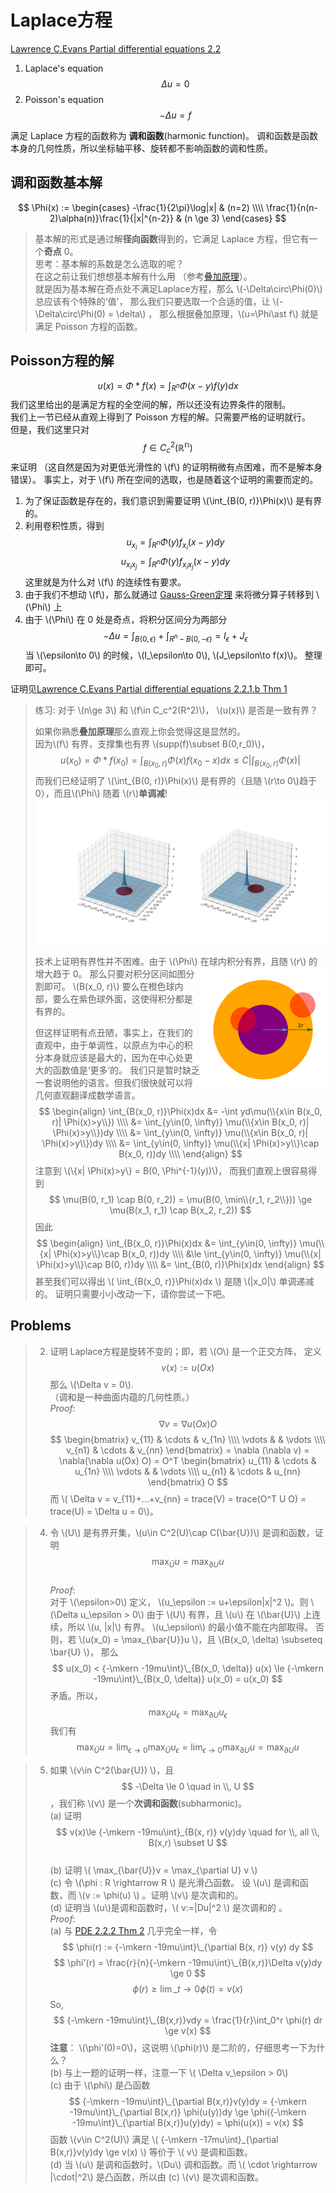 # Laplace方程

[Lawrence C.Evans Partial differential equations 2.2](../Introduction.md#教材)

1. Laplace's equation  $$ \Delta u = 0 $$  
2. Poisson's equation  $$ -\Delta u = f $$  

满足 Laplace 方程的函数称为 **调和函数**(harmonic function)。
调和函数是函数本身的几何性质，所以坐标轴平移、旋转都不影响函数的调和性质。

## 调和函数基本解

$$
\Phi(x) :=
\begin{cases}
    -\frac{1}{2\pi}\log|x|  & (n=2) \\\\
    \frac{1}{n(n-2)\alpha(n)}\frac{1}{|x|^{n-2}}    & (n \ge 3)
\end{cases}
$$

> 基本解的形式是通过解**径向函数**得到的，它满足 Laplace 方程，但它有一个**奇点** 0。  
> 思考：基本解的系数是怎么选取的呢？   
> 在这之前让我们想想基本解有什么用
> （参考[叠加原理](../../../RealAnalysis/book/Conv/Superposition.html)）。  
> [](../../../RealAnalysis/src/Conv/Superposition.md)
> 就是因为基本解在奇点处不满足Laplace方程，那么 \\(-\Delta\circ\Phi(0)\\) 总应该有个特殊的‘值'，
> 那么我们只要选取一个合适的值，让 \\(-\Delta\circ\Phi(0) = \delta\\) ，
> 那么根据叠加原理，\\(u=\Phi\ast f\\) 就是满足 Poisson 方程的函数。

## Poisson方程的解

$$
u(x) = \Phi\ast f(x) = \int_{R^n} \Phi(x-y)f(y) dx
$$
我们这里给出的是满足方程的全空间的解，所以还没有边界条件的限制。    
我们上一节已经从直观上得到了 Poisson 方程的解。只需要严格的证明就行。   
但是，我们这里只对
$$ f\in C_c^2(\mathbb{R^n}) $$ 
来证明
（这自然是因为对更低光滑性的 \\(f\\) 的证明稍微有点困难，而不是解本身错误）。
事实上，对于 \\(f\\) 所在空间的选取，也是随着这个证明的需要而定的。


1. 为了保证函数是存在的，我们意识到需要证明 \\(\int_{B(0, r)}\Phi(x)\\) 是有界的。
2. 利用卷积性质，得到 
   $$ u_{x_i}=\int_{R^n}\Phi(y)f_{x_i}(x-y)dy $$
   $$ u_{x_ix_j}=\int_{R^n}\Phi(y)f_{x_ix_j}(x-y)dy $$
   这里就是为什么对 \\(f\\) 的连续性有要求。
3. 由于我们不想动 \\(f\\)，那么就通过 [Gauss-Green定理](../../../MathematicalAnalysis/book/SurfaceIntegral/GaussGreen.html) [](../../../MathematicalAnalysis/src/SurfaceIntegral/GaussGreen.md) 来将微分算子转移到 \\(\Phi\\) 上
4. 由于 \\(\Phi\\) 在 0 处是奇点，将积分区间分为两部分 $$ -\Delta u=\int_{B(0,\epsilon)} + \int_{R^n - B(0,-\epsilon)} = I_\epsilon + J_\epsilon $$ 当 \\(\epsilon\to 0\\) 的时候，\\(I_\epsilon\to 0\\), \\(J_\epsilon\to f(x)\\)。
整理即可。

证明见[Lawrence C.Evans Partial differential equations 2.2.1.b Thm 1](../Introduction.md#教材)


> 练习: 对于 \\(n\ge 3\\) 和 \\(f\in C_c^2(R^2)\\)， \\(u(x)\\) 是否是一致有界？
>
> 如果你熟悉**叠加原理**那么直观上你会觉得这是显然的。  
> 因为\\(f\\) 有界，支撑集也有界 \\(supp(f)\subset B(0,r_0)\\)，
> $$ u(x_0) = \Phi*f(x_0) = \int_{B(x_0, r)}\Phi(x)f(x_0-x)dx \le C|\int_{B(x_0, r)}\Phi(x)| $$
> 而我们已经证明了 \\(\int_{B(0, r)}\Phi(x)\\) 是有界的（且随 \\(r\to 0\\)趋于0），而且\\(\Phi\\) 随着 \\(r\\)**单调减**!
> ![phi](./PhiInt.jpg)
>
> 技术上证明有界性并不困难。由于 \\(\Phi\\) 在球内积分有界，且随 \\(r\\) 的增大趋于 0。
> <img align="right" src="./two_circles.png" height="200"/>
> 那么只要对积分区间如图分割即可。
> \\(B(x_0, r)\\) 要么在橙色球内部，要么在紫色球外面，这使得积分都是有界的。
>
> 但这样证明有点丑陋，事实上，在我们的直观中，由于单调性，以原点为中心的积分本身就应该是最大的，因为在中心处更大的函数值是‘更多’的。
> 我们只是暂时缺乏一套说明他的语言。但我们很快就可以将几何直观翻译成数学语言。
> $$
\begin{align}
    \int_{B(x_0, r)}\Phi(x)dx &= -\int yd\mu(\\{x\in B(x_0, r)| \Phi(x)>y\\})  \\\\
    &= \int_{y\in(0, \infty)} \mu(\\{x\in B(x_0, r)| \Phi(x)>y\\})dy   \\\\
    &= \int_{y\in(0, \infty)} \mu(\\{x\in B(x_0, r)| \Phi(x)>y\\})dy   \\\\
    &= \int_{y\in(0, \infty)} \mu(\\{x| \Phi(x)>y\\}\cap B(x_0, r))dy   \\\\
\end{align}
> $$
> 注意到 \\(\\{x| \Phi(x)>y\\} = B(0, \Phi^{-1}(y))\\)， 
> 而我们直观上很容易得到
> $$ \mu(B(0, r_1) \cap B(0, r_2)) = \mu(B(0, \min\\{r_1, r_2\\})) \ge \mu(B(x_1, r_1) \cap B(x_2, r_2)) $$
> 因此
> $$
\begin{align}
    \int_{B(x_0, r)}\Phi(x)dx
    &= \int_{y\in(0, \infty)} \mu(\\{x| \Phi(x)>y\\}\cap B(x_0, r))dy   \\\\
    &\le \int_{y\in(0, \infty)} \mu(\\{x| \Phi(x)>y\\}\cap B(0, r))dy   \\\\
    &= \int_{B(0, r)}\Phi(x)dx
\end{align}
> $$
> 甚至我们可以得出 \\( \int_{B(x_0, r)}\Phi(x)dx \\) 是随 \\(|x_0|\\) 单调递减的。
> 证明只需要小小改动一下，请你尝试一下吧。


## Problems
> 
> 2. 证明 Laplace方程是旋转不变的；即，若 \\(O\\) 是一个正交方阵， 定义
> $$ v(x):=u(Ox) $$ 
> 那么 \\(\Delta v = 0\\).  
> （调和是一种曲面内蕴的几何性质。）   
> *Proof*:    
> $$ \nabla v = \nabla u(Ox) O $$ 
> $$ \begin{bmatrix}
>    v_{11} & \cdots & v_{1n} \\\\ \vdots &  & \vdots \\\\ v_{n1} & \cdots & v_{nn} 
> \end{bmatrix} = \nabla (\nabla v) = \nabla(\nabla u(Ox) O) = O^T \begin{bmatrix}
>    u_{11} & \cdots & u_{1n} \\\\ \vdots &  & \vdots \\\\ u_{n1} & \cdots & u_{nn} 
> \end{bmatrix} O $$
> 而 \\( \Delta v = v_{11}+...+v_{nn} = trace(V) = trace(O^T U O) = trace(U) = \Delta u = 0\\)。
>

> 4. 令 \\(U\\) 是有界开集，\\(u\in C^2(U)\cap C(\bar{U})\\) 是调和函数，证明
> $$ \max_{\bar{U}}u = \max_{\partial U}u $$    
> *Proof*:  
> 对于 \\(\epsilon>0\\) 定义， \\(u_\epsilon := u+\epsilon|x|^2 \\)。则 \\(\Delta u_\epsilon > 0\\)
> 由于 \\(U\\) 有界，且 \\(u\\) 在 \\(\bar{U}\\) 上连续，所以 \\(u, |x|\\) 有界。
> \\(u_\epsilon\\) 的最小值不能在内部取得。
> 否则，若 \\(u(x_0) = \max_{\bar{U}}u \\)，且 \\(B(x_0, \delta) \subseteq \bar{U} \\)，
> 那么 $$ u(x_0) < {-\mkern -19mu\int}\_{B(x_0, \delta)} u(x) \le {-\mkern -19mu\int}\_{B(x_0, \delta)} u(x_0) = u(x_0) $$
> 矛盾。所以，
> $$ \max_{\bar{U}}u_\epsilon = \max_{\partial U}u_\epsilon $$
> 我们有
> $$ \max_{\bar{U}}u = \lim_{\epsilon\to 0} \max_{\bar{U}}u_\epsilon = \lim_{\epsilon\to 0} \max_{\partial U}u = \max_{\partial U}u $$
>

> 5. 如果 \\(v\in C^2(\bar{U}) \\)，且 $$ -\Delta \le 0 \quad in \\, U $$，我们称 \\(v\\) 是一个**次调和函数**(subharmonic)。   
> (a) 证明 
> $$ v(x)\le {-\mkern -19mu\int}_{B(x, r)} v(y)dy \quad for \\, all \\, B(x,r) \subset U $$    
> (b) 证明 \\( \max\_{\bar{U}}v = \max\_{\partial U} v \\)  
> (c) 令 \\(\phi : R \rightarrow R \\) 是光滑凸函数。
> 设 \\(u\\) 是调和函数，而 \\(v := \phi(u) \\) 。证明 \\(v\\) 是次调和的。     
> (d) 证明当 \\(u\\)是调和函数时，\\( v:=|Du|^2 \\) 是次调和的 。  
> *Proof*:      
> (a) 与 [PDE 2.2.2 Thm 2](../Introduction.md#教材) 几乎完全一样，令
> $$ \phi(r) := {-\mkern -19mu\int}\_{\partial B(x, r)} v(y) dy $$
> $$ \phi'(r) = \frac{r}{n}{-\mkern -19mu\int}\_{B(x,r)}\Delta v(y)dy \ge 0 $$
> $$ \phi(r) \ge \lim\_{t\to 0}\phi(t) = v(x) $$
> So, 
> $$ {-\mkern -19mu\int}\_{B(x,r)}vdy = \frac{1}{r}\int_0^r \phi(r) dr \ge v(x) $$
> **注意**： \\(\phi'(0)=0\\)，这说明 \\(\phi(r)\\) 是二阶的，仔细思考一下为什么？     
> (b) 与上一题的证明一样，注意一下 \\( \Delta v\_\epsilon > 0\\)    
> (c) 由于 \\(\phi\\) 是凸函数 
> $$ {-\mkern -19mu\int}\_{\partial B(x,r)}v(y)dy = {-\mkern -19mu\int}\_{\partial B(x,r)} \phi(u(y))dy \ge \phi({-\mkern -19mu\int}\_{\partial B(x,r)}u(y)dy) = \phi(u(x)) = v(x) $$
> 函数 \\(v\in C^2(U)\\) 满足 \\( {-\mkern -17mu\int}\_{\partial B(x,r)}v(y)dy \ge v(x) \\) 等价于 \\( v\\) 是调和函数。        
> (d) 当 \\(u\\) 是调和函数时，\\(Du\\) 调和函数。而 \\( \cdot \rightarrow |\cdot|^2\\) 是凸函数，所以由 (c) \\(v\\) 是次调和函数。

